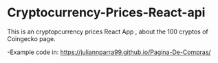 # Cryptocurrency-Prices-React-api
This is an cryptopcurrency prices React App , about the 100 cryptos of Coingecko page.

-Example code in: https://juliannparra99.github.io/Pagina-De-Compras/ 
